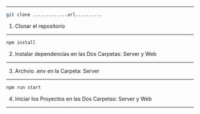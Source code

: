 --------------------------------------------------------------------------------------------------------
```bash
git clone .............url..........
```
1. Clonar el repositorio
--------------------------------------------------------------------------------------------------------
```bash
npm install
```
2. Instalar dependencias en las Dos Carpetas: Server y Web
--------------------------------------------------------------------------------------------------------
3. Archvio .env en la Carpeta: Server
--------------------------------------------------------------------------------------------------------
```bash
npm run start
```
4. Iniciar los Proyectos en las Dos Carpetas: Server y Web
--------------------------------------------------------------------------------------------------------
